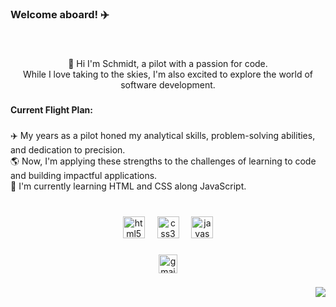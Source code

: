 <h3 align="left">Welcome aboard! ✈️</h3>

###

<br clear="both">

<p align="center">🐞 Hi I'm Schmidt, a pilot with a passion for code. <br>While I love taking to the skies, I'm also excited to explore the world of software development.</p>

###

<h4 align="left">Current Flight Plan:</h4>

###

<p align="left">✈️ My years as a pilot honed my analytical skills, problem-solving abilities, and dedication to precision.<br>🌎 Now, I'm applying these strengths to the challenges of learning to code and building impactful applications.<br>🌱 I'm currently learning HTML and CSS along JavaScript.</p>

###

<br clear="both">

<div align="center">
  <img src="https://cdn.simpleicons.org/html5/E34F26" height="35" alt="html5 logo"  />
  <img width="12" />
  <img src="https://cdn.simpleicons.org/css3/1572B6" height="35" alt="css3 logo"  />
  <img width="12" />
  <img src="https://cdn.simpleicons.org/javascript/F7DF1E" height="35" alt="javascript logo"  />
</div>

###

<div align="center">
  <a href="mailto:schmidt@astroflier.com" target="_blank">
    <img src="https://img.shields.io/static/v1?message=@astroflier.com&logo=gmail&label=schmidt&color=red&logoColor=white&labelColor=0d1117&style=for-the-badge" height="30" alt="gmail logo"  />
  </a>
</div>

###

<div align="right">
  <img src="https://visitor-badge.laobi.icu/badge?page_id=astroflier.astroflier&left_color=darkslategrey&left_text=PAX"  />
</div>

###

